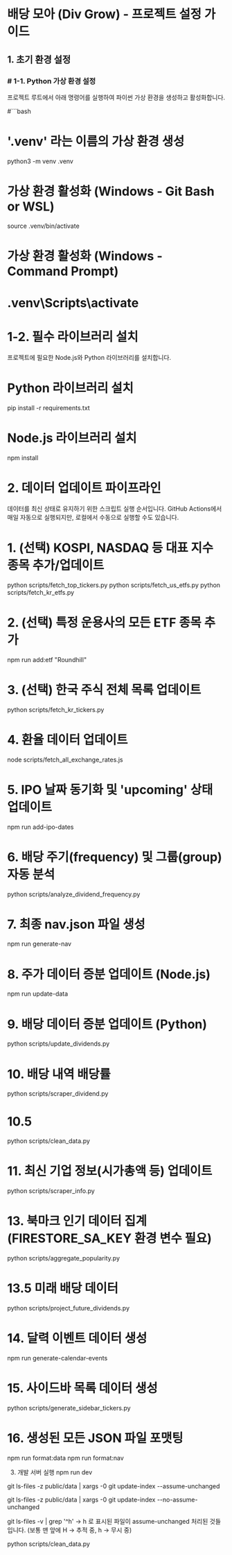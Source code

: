 # 배당 모아 (Div Grow) - 프로젝트 설정 가이드

## 1. 초기 환경 설정

### # 1-1. Python 가상 환경 설정

프로젝트 루트에서 아래 명령어를 실행하여 파이썬 가상 환경을 생성하고 활성화합니다.

#```bash

# '.venv' 라는 이름의 가상 환경 생성

python3 -m venv .venv

# 가상 환경 활성화 (Windows - Git Bash or WSL)

source .venv/bin/activate

# 가상 환경 활성화 (Windows - Command Prompt)

# .venv\Scripts\activate

# 1-2. 필수 라이브러리 설치

프로젝트에 필요한 Node.js와 Python 라이브러리를 설치합니다.

# Python 라이브러리 설치

pip install -r requirements.txt

# Node.js 라이브러리 설치

npm install

# 2. 데이터 업데이트 파이프라인

데이터를 최신 상태로 유지하기 위한 스크립트 실행 순서입니다. GitHub Actions에서 매일 자동으로 실행되지만, 로컬에서 수동으로 실행할 수도 있습니다.

# 1. (선택) KOSPI, NASDAQ 등 대표 지수 종목 추가/업데이트

python scripts/fetch_top_tickers.py
python scripts/fetch_us_etfs.py
python scripts/fetch_kr_etfs.py

# 2. (선택) 특정 운용사의 모든 ETF 종목 추가

npm run add:etf "Roundhill"

# 3. (선택) 한국 주식 전체 목록 업데이트

python scripts/fetch_kr_tickers.py

# 4. 환율 데이터 업데이트

node scripts/fetch_all_exchange_rates.js

# 5. IPO 날짜 동기화 및 'upcoming' 상태 업데이트

npm run add-ipo-dates

# 6. 배당 주기(frequency) 및 그룹(group) 자동 분석

python scripts/analyze_dividend_frequency.py

# 7. 최종 nav.json 파일 생성

npm run generate-nav

# 8. 주가 데이터 증분 업데이트 (Node.js)

npm run update-data

# 9. 배당 데이터 증분 업데이트 (Python)

python scripts/update_dividends.py

# 10. 배당 내역 배당률

python scripts/scraper_dividend.py

# 10.5

python scripts/clean_data.py

# 11. 최신 기업 정보(시가총액 등) 업데이트

python scripts/scraper_info.py

# 13. 북마크 인기 데이터 집계 (FIRESTORE_SA_KEY 환경 변수 필요)

python scripts/aggregate_popularity.py

# 13.5 미래 배당 데이터

python scripts/project_future_dividends.py

# 14. 달력 이벤트 데이터 생성

npm run generate-calendar-events

# 15. 사이드바 목록 데이터 생성

python scripts/generate_sidebar_tickers.py

# 16. 생성된 모든 JSON 파일 포맷팅

npm run format:data
npm run format:nav

3. 개발 서버 실행
   npm run dev

git ls-files -z public/data | xargs -0 git update-index --assume-unchanged

git ls-files -z public/data | xargs -0 git update-index --no-assume-unchanged

git ls-files -v | grep '^h'
→ h 로 표시된 파일이 assume-unchanged 처리된 것들입니다.
(보통 맨 앞에 H → 추적 중, h → 무시 중)

python scripts/clean_data.py
